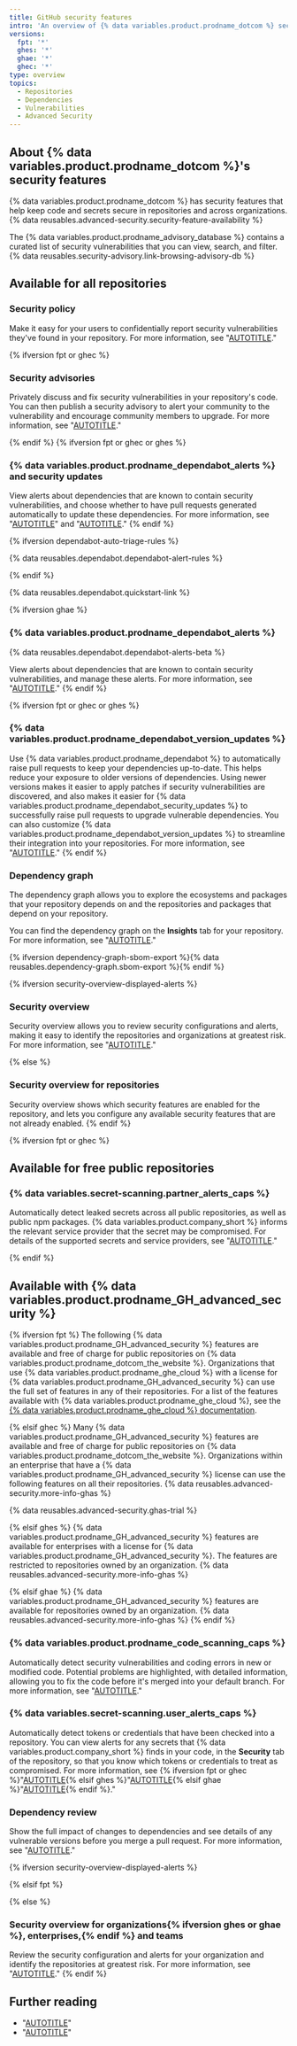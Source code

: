 ```yaml
---
title: GitHub security features
intro: 'An overview of {% data variables.product.prodname_dotcom %} security features.'
versions:
  fpt: '*'
  ghes: '*'
  ghae: '*'
  ghec: '*'
type: overview
topics:
  - Repositories
  - Dependencies
  - Vulnerabilities
  - Advanced Security
---
```


## About {% data variables.product.prodname_dotcom %}'s security features

{% data variables.product.prodname_dotcom %} has security features that help keep code and secrets secure in repositories and across organizations. {% data reusables.advanced-security.security-feature-availability %}

The {% data variables.product.prodname_advisory_database %} contains a curated list of security vulnerabilities that you can view, search, and filter. {% data reusables.security-advisory.link-browsing-advisory-db %}

## Available for all repositories

### Security policy

Make it easy for your users to confidentially report security vulnerabilities they've found in your repository. For more information, see "[AUTOTITLE](/code-security/getting-started/adding-a-security-policy-to-your-repository)."

{% ifversion fpt or ghec %}

### Security advisories

Privately discuss and fix security vulnerabilities in your repository's code. You can then publish a security advisory to alert your community to the vulnerability and encourage community members to upgrade. For more information, see "[AUTOTITLE](/code-security/security-advisories/working-with-repository-security-advisories/about-repository-security-advisories)."

{% endif %}
{% ifversion fpt or ghec or ghes %}

### {% data variables.product.prodname_dependabot_alerts %} and security updates

View alerts about dependencies that are known to contain security vulnerabilities, and choose whether to have pull requests generated automatically to update these dependencies. For more information, see "[AUTOTITLE](/code-security/dependabot/dependabot-alerts/about-dependabot-alerts)"
and "[AUTOTITLE](/code-security/dependabot/dependabot-security-updates/about-dependabot-security-updates)."
{% endif %}

{% ifversion dependabot-auto-triage-rules %}

{% data reusables.dependabot.dependabot-alert-rules %}

{% endif %}

{% data reusables.dependabot.quickstart-link %}

{% ifversion ghae %}

### {% data variables.product.prodname_dependabot_alerts %}

{% data reusables.dependabot.dependabot-alerts-beta %}

View alerts about dependencies that are known to contain security vulnerabilities, and manage these alerts. For more information, see "[AUTOTITLE](/code-security/dependabot/dependabot-alerts/about-dependabot-alerts)."
{% endif %}

{% ifversion fpt or ghec or ghes %}

### {% data variables.product.prodname_dependabot_version_updates %}

Use {% data variables.product.prodname_dependabot %} to automatically raise pull requests to keep your dependencies up-to-date. This helps reduce your exposure to older versions of dependencies. Using newer versions makes it easier to apply patches if security vulnerabilities are discovered, and also makes it easier for {% data variables.product.prodname_dependabot_security_updates %} to successfully raise pull requests to upgrade vulnerable dependencies. You can also customize {% data variables.product.prodname_dependabot_version_updates %} to streamline their integration into your repositories. For more information, see "[AUTOTITLE](/code-security/dependabot/dependabot-version-updates/about-dependabot-version-updates)."
{% endif %}

### Dependency graph

The dependency graph allows you to explore the ecosystems and packages that your repository depends on and the repositories and packages that depend on your repository.

You can find the dependency graph on the **Insights** tab for your repository. For more information, see "[AUTOTITLE](/code-security/supply-chain-security/understanding-your-software-supply-chain/about-the-dependency-graph)."

{% ifversion dependency-graph-sbom-export %}{% data reusables.dependency-graph.sbom-export %}{% endif %}

{% ifversion security-overview-displayed-alerts %}

### Security overview

Security overview allows you to review security configurations and alerts, making it easy to identify the repositories and organizations at greatest risk. For more information, see "[AUTOTITLE](/code-security/security-overview/about-security-overview)."

{% else %}

### Security overview for repositories

Security overview shows which security features are enabled for the repository, and lets you configure any available security features that are not already enabled.
{% endif %}

{% ifversion fpt or ghec %}

## Available for free public repositories

### {% data variables.secret-scanning.partner_alerts_caps %}

Automatically detect leaked secrets across all public repositories, as well as public npm packages. {% data variables.product.company_short %} informs the relevant service provider that the secret may be compromised. For details of the supported secrets and service providers, see "[AUTOTITLE](/code-security/secret-scanning/secret-scanning-patterns#supported-secrets)."

{% endif %}

## Available with {% data variables.product.prodname_GH_advanced_security %}

{% ifversion fpt %}
The following {% data variables.product.prodname_GH_advanced_security %} features are available and free of charge for public repositories on {% data variables.product.prodname_dotcom_the_website %}. Organizations that use {% data variables.product.prodname_ghe_cloud %} with a license for {% data variables.product.prodname_GH_advanced_security %} can use the full set of features in any of their repositories. For a list of the features available with {% data variables.product.prodname_ghe_cloud %}, see the [{% data variables.product.prodname_ghe_cloud %} documentation](/enterprise-cloud@latest/code-security/getting-started/github-security-features#available-with-github-advanced-security).

{% elsif ghec %}
Many {% data variables.product.prodname_GH_advanced_security %} features are available and free of charge for public repositories on {% data variables.product.prodname_dotcom_the_website %}. Organizations within an enterprise that have a {% data variables.product.prodname_GH_advanced_security %} license can use the following features on all their repositories. {% data reusables.advanced-security.more-info-ghas %}

{% data reusables.advanced-security.ghas-trial %}

{% elsif ghes %}
{% data variables.product.prodname_GH_advanced_security %} features are available for enterprises with a license for {% data variables.product.prodname_GH_advanced_security %}. The features are restricted to repositories owned by an organization. {% data reusables.advanced-security.more-info-ghas %}

{% elsif ghae %}
{% data variables.product.prodname_GH_advanced_security %} features are available for repositories owned by an organization. {% data reusables.advanced-security.more-info-ghas %}
{% endif %}

### {% data variables.product.prodname_code_scanning_caps %}

Automatically detect security vulnerabilities and coding errors in new or modified code. Potential problems are highlighted, with detailed information, allowing you to fix the code before it's merged into your default branch. For more information, see "[AUTOTITLE](/code-security/code-scanning/introduction-to-code-scanning/about-code-scanning)."

### {% data variables.secret-scanning.user_alerts_caps %}

Automatically detect tokens or credentials that have been checked into a repository. You can view alerts for any secrets that {% data variables.product.company_short %} finds in your code, in the **Security** tab of the repository, so that you know which tokens or credentials to treat as compromised. For more information, see {% ifversion fpt or ghec %}"[AUTOTITLE](/code-security/secret-scanning/about-secret-scanning#about-secret-scanning-alerts-for-users){% elsif ghes %}"[AUTOTITLE](/code-security/secret-scanning/about-secret-scanning#about-secret-scanning-on-github-enterprise-server){% elsif ghae %}"[AUTOTITLE](/code-security/secret-scanning/about-secret-scanning#about-secret-scanning-on-github-ae){% endif %}."

### Dependency review

Show the full impact of changes to dependencies and see details of any vulnerable versions before you merge a pull request. For more information, see "[AUTOTITLE](/code-security/supply-chain-security/understanding-your-software-supply-chain/about-dependency-review)."

{% ifversion security-overview-displayed-alerts %}<!--Section appears in non-GHAS features above-->

{% elsif fpt %}<!--Feature requires enterprise product-->

{% else %}

### Security overview for organizations{% ifversion ghes or ghae  %}, enterprises,{% endif %} and teams

Review the security configuration and alerts for your organization and identify the repositories at greatest risk. For more information, see "[AUTOTITLE](/code-security/security-overview/about-security-overview)."
{% endif %}

## Further reading

- "[AUTOTITLE](/get-started/learning-about-github/githubs-plans)"
- "[AUTOTITLE](/get-started/learning-about-github/github-language-support)"
